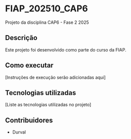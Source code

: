 # FIAP_202510_CAP6

Projeto da disciplina CAP6 - Fase 2 2025

## Descrição
Este projeto foi desenvolvido como parte do curso da FIAP.

## Como executar
[Instruções de execução serão adicionadas aqui]

## Tecnologias utilizadas
[Liste as tecnologias utilizadas no projeto]

## Contribuidores
- Durval